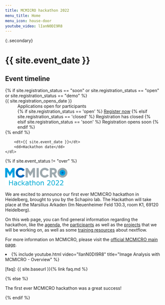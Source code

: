 ```yaml
---
title: MCMICRO hackathon 2022 
menu_title: Home
menu_icon: house-door
youtube_video: lIanN0DI9R8
---
```


{:.secondary}
# {{ site.event_date }}


<div class="aside">
    <h2><i class="bi bi-calendar3"></i> Event timeline</h2>
    <dl>
        {% if site.registration_status == "soon" or site.registration_status == "open" or site.registration_status == "demo" %}
            <dt>{{ site.registration_opens_date }}</dt>
            <dd>
                Applications open for participants<br>
                {% if site.registration_status == 'open' %}
                    <a href="{{ site.baseurl }}{% link registration.md %}" class="btn">Register now</a>
                {% elsif site.registration_status == 'closed' %}
                    <a class="btn disabled">Registration has closed</a>
                {% elsif site.registration_status == 'soon' %}
                    <a class="btn disabled">Registration opens soon</a>
                {% endif %}
            </dd>
        {% endif %}

        <dt>{{ site.event_date }}</dt>
        <dd>Hackathon date</dd>
    </dl>
</div>

{% if site.event_status != "over" %}

<img src="./assets/advert.png" alt="Hackathon Logo" style="width:40%;height:20%;">
<br><br>
We are excited to announce our first ever MCMICRO hackathon in Heidelberg, brought to you by the Schapiro lab. The Hackathon will take place at the Marsilius Arkaden (Im Neuenheimer Feld 130.3, room K1, 69120 Heidelberg).

On this web page, you can find general information regarding the hackathon, like the [agenda](agenda.md), the [participants](about.md) as well as the [projects](projects.md) that we will be working on, as well as some [training resources](resources.md) about nextflow.

For more information on MCMICRO, please visit the [official MCMICRO main page](https://mcmicro.org/).

<li class="video" markdown="1">
{% include youtube.html video="lIanN0DI9R8" title="Image Analysis with MCMICRO - Overview" %}
</li>


[faq]: {{ site.baseurl }}{% link faq.md %}

{% else %}

The first ever MCMICRO hackathon was a great success!

{% endif %}
